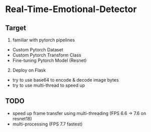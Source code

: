 # Real-Time-Emotional-Detector

## Target
1. familiar with pytorch pipelines
  * Custom Pytorch Dataset
  * Custom Pytorch Transform Class
  * Fine-tuning Pytorch Model (Resnet)

2. Deploy on Flask
  * try to use base64 to encode & decode image bytes
  * try to use multi-thread to speed up 
 
## TODO
  * speed up frame transfer using multi-threading (FPS 6.6 -> 7.6 on resnet18) 
  * multi-processing (FPS 7.7 fastest)
